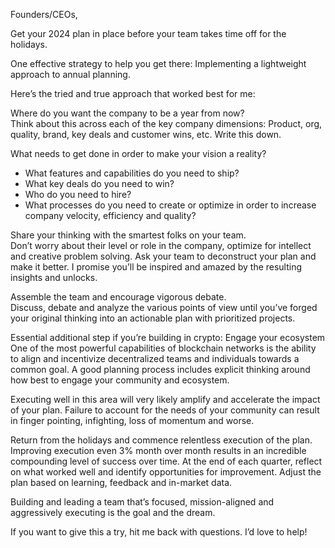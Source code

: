 Founders/CEOs,

Get your 2024 plan in place before your team takes time off for the holidays.

One effective strategy to help you get there: Implementing a lightweight approach to annual planning.

Here’s the tried and true approach that worked best for me:

Where do you want the company to be a year from now?  
Think about this across each of the key company dimensions: Product, org, quality, brand, key deals and customer wins, etc. Write this down.  

What needs to get done in order to make your vision a reality?

- What features and capabilities do you need to ship?
- What key deals do you need to win?
- Who do you need to hire?
- What processes do you need to create or optimize in order to increase company velocity, efficiency and quality?

Share your thinking with the smartest folks on your team.  
Don’t worry about their level or role in the company, optimize for intellect and creative problem solving. Ask your team to deconstruct your plan and make it better. I promise you’ll be inspired and amazed by the resulting insights and unlocks.  

Assemble the team and encourage vigorous debate.  
Discuss, debate and analyze the various points of view until you’ve forged your original thinking into an actionable plan with prioritized projects.  

Essential additional step if you’re building in crypto: Engage your ecosystem  
One of the most powerful capabilities of blockchain networks is the ability to align and incentivize decentralized teams and individuals towards a common goal. A good planning process includes explicit thinking around how best to engage your community and ecosystem.  

Executing well in this area will very likely amplify and accelerate the impact of your plan. Failure to account for the needs of your community can result in finger pointing, infighting, loss of momentum and worse.

Return from the holidays and commence relentless execution of the plan.  
Improving execution even 3% month over month results in an incredible compounding level of success over time. At the end of each quarter, reflect on what worked well and identify opportunities for improvement. Adjust the plan based on learning, feedback and in-market data.  

Building and leading a team that’s focused, mission-aligned and aggressively executing is the goal and the dream.

If you want to give this a try, hit me back with questions. I’d love to help!